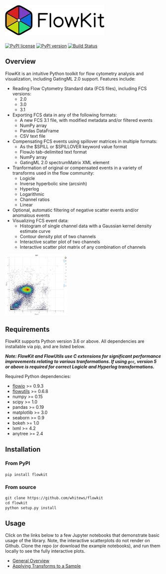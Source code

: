 # <img alt="FlowKit" src="flowkit/_resources/flowkit.png" />

[![PyPI license](https://img.shields.io/pypi/l/flowkit.svg?colorB=dodgerblue)](https://pypi.python.org/pypi/flowkit/)
[![PyPI version](https://img.shields.io/pypi/v/flowkit.svg?colorB=blue)](https://pypi.python.org/pypi/flowkit/)
[![Build Status](https://travis-ci.com/whitews/FlowKit.svg?branch=master)](https://travis-ci.com/whitews/FlowKit)

## Overview

FlowKit is an intuitive Python toolkit for flow cytometry analysis and visualization, including GatingML 2.0 support. Features include:

* Reading Flow Cytometry Standard data (FCS files), including FCS versions:
  * 2.0
  * 3.0
  * 3.1
* Exporting FCS data in any of the following formats:
  * A new FCS 3.1 file, with modified metadata and/or filtered events
  * NumPy array
  * Pandas DataFrame
  * CSV text file
* Compensating FCS events using spillover matrices in multiple formats:
  * As the $SPILL or $SPILLOVER keyword value format
  * FlowJo tab-delimited text format
  * NumPy array
  * GatingML 2.0 spectrumMatrix XML element
* Tranformation of original or compensated events in a variety of transforms used in the flow community:
  * Logicle
  * Inverse hyperbolic sine (arcsinh)
  * Hyperlog
  * Logarithmic
  * Channel ratios
  * Linear
* Optional, automatic filtering of negative scatter events and/or anomalous events
* Visualizing FCS event data:
  * Histogram of single channel data with a Gaussian kernel density estimate curve
  * Contour density plot of two channels
  * Interactive scatter plot of two channels
  * Interactive scatter plot matrix of any combination of channels

<img alt="Screenshot of scatterplot" src="examples/fk_scatterplot.png" style="width:200px;" />

## Requirements

FlowKit supports Python version 3.6 or above. All dependencies are installable 
via pip, and are listed below.

***Note: FlowKit and FlowUtils use C extensions for significant performance 
improvements relating to various tranformations. If using `gcc`, version 5 or 
above is required for correct Logicle and Hyperlog transformations.***

Required Python dependencies:

* [flowio](https://github.com/whitews/flowio) >= 0.9.3
* [flowutils](https://github.com/whitews/flowutils) >= 0.6.8
* numpy >= 0.15
* scipy >= 1.0
* pandas >= 0.19
* matplotlib >= 3.0
* seaborn >= 0.9
* bokeh >= 1.0
* lxml >= 4.2
* anytree >= 2.4

## Installation

### From PyPI

`pip install flowkit`

### From source

```
git clone https://github.com/whitews/flowkit
cd flowkit
python setup.py install
```

## Usage

Click on the links below to a few Jupyter notebooks that demonstrate basic usage of the library. Note, the interactive scatterplots do not render on Github. Clone the repo (or download the example notebooks), and run them locally to see the fully interactive plots.

* [General Overview](https://github.com/whitews/FlowKit/blob/master/examples/flowkit-tutorial.ipynb)
* [Applying Transforms to a Sample](https://github.com/whitews/FlowKit/blob/master/examples/sample_transforms.ipynb)
